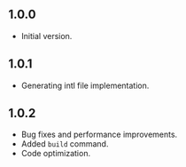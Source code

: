 ## 1.0.0

- Initial version.

## 1.0.1

- Generating intl file implementation.

## 1.0.2

- Bug fixes and performance improvements.
- Added `build` command.
- Code optimization.